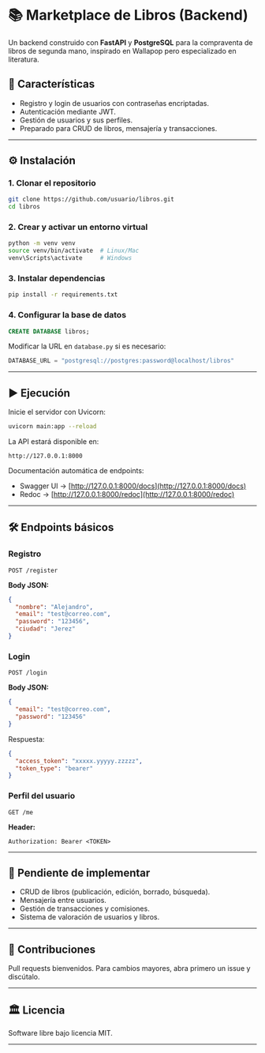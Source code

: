 # 📚 Marketplace de Libros (Backend)

Un backend construido con **FastAPI** y **PostgreSQL** para la compraventa de libros de segunda mano, inspirado en Wallapop pero especializado en literatura.

## 🚀 Características
- Registro y login de usuarios con contraseñas encriptadas.
- Autenticación mediante JWT.
- Gestión de usuarios y sus perfiles.
- Preparado para CRUD de libros, mensajería y transacciones.

---

## ⚙️ Instalación

### 1. Clonar el repositorio
```bash
git clone https://github.com/usuario/libros.git
cd libros
````

### 2. Crear y activar un entorno virtual

```bash
python -m venv venv
source venv/bin/activate  # Linux/Mac
venv\Scripts\activate     # Windows
```

### 3. Instalar dependencias

```bash
pip install -r requirements.txt
```

### 4. Configurar la base de datos


```sql
CREATE DATABASE libros;
```

Modificar la URL en `database.py` si es necesario:

```python
DATABASE_URL = "postgresql://postgres:password@localhost/libros"
```

---

## ▶️ Ejecución

Inicie el servidor con Uvicorn:

```bash
uvicorn main:app --reload
```

La API estará disponible en:

```
http://127.0.0.1:8000
```

Documentación automática de endpoints:

* Swagger UI → [http://127.0.0.1:8000/docs](http://127.0.0.1:8000/docs)
* Redoc → [http://127.0.0.1:8000/redoc](http://127.0.0.1:8000/redoc)

---

## 🛠️ Endpoints básicos

### Registro

```http
POST /register
```

**Body JSON:**

```json
{
  "nombre": "Alejandro",
  "email": "test@correo.com",
  "password": "123456",
  "ciudad": "Jerez"
}
```

### Login

```http
POST /login
```

**Body JSON:**

```json
{
  "email": "test@correo.com",
  "password": "123456"
}
```

Respuesta:

```json
{
  "access_token": "xxxxx.yyyyy.zzzzz",
  "token_type": "bearer"
}
```

### Perfil del usuario

```http
GET /me
```

**Header:**

```
Authorization: Bearer <TOKEN>
```

---

## 📌 Pendiente de implementar

* CRUD de libros (publicación, edición, borrado, búsqueda).
* Mensajería entre usuarios.
* Gestión de transacciones y comisiones.
* Sistema de valoración de usuarios y libros.

---

## 🤝 Contribuciones

Pull requests bienvenidos. Para cambios mayores, abra primero un issue y discútalo.

---

## 🏛️ Licencia

Software libre bajo licencia MIT.

---


